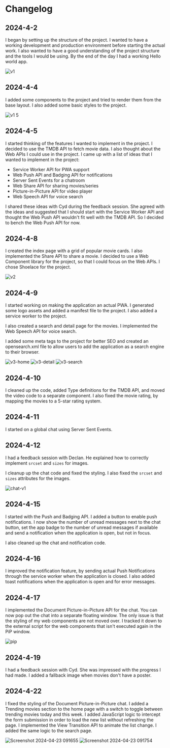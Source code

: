 # Changelog

## 2024-4-2

I began by setting up the structure of the project. I wanted to have a working development and production environment before starting the actual work. I also wanted to have a good understanding of the project structure and the tools I would be using. By the end of the day I had a working Hello world app.

![v1](https://github.com/mtdvlpr/API-2324/assets/46671786/3d860374-9a64-4254-9fb8-1b507cc2663f)

## 2024-4-4

I added some components to the project and tried to render them from the base layout. I also added some basic styles to the project.

![v1 5](https://github.com/mtdvlpr/API-2324/assets/46671786/2f387464-7a0b-4dc8-941c-2fd4eeb98f7b)

## 2024-4-5

I started thinking of the features I wanted to implement in the project. I decided to use the TMDB API to fetch movie data. I also thought about the Web APIs I could use in the project. I came up with a list of ideas that I wanted to implement in the project:

- Service Worker API for PWA support
- Web Push API and Badging API for notifications
- Server Sent Events for a chatroom
- Web Share API for sharing movies/series
- Picture-in-Picture API for video player
- Web Speech API for voice search

I shared these ideas with Cyd during the feedback session. She agreed with the ideas and suggested that I should start with the Service Worker API and thought the Web Push API wouldn't fit well with the TMDB API. So I decided to bench the Web Push API for now.

## 2024-4-8

I created the index page with a grid of popular movie cards. I also implemented the Share API to share a movie. I decided to use a Web Component library for the project, so that I could focus on the Web APIs. I chose Shoelace for the project.

![v2](https://github.com/mtdvlpr/API-2324/assets/46671786/ae4c7f27-33bd-4015-aa37-574be233d4d9)

## 2024-4-9

I started working on making the application an actual PWA. I generated some logo assets and added a manifest file to the project. I also added a service worker to the project.

I also created a search and detail page for the movies. I implemented the Web Speech API for voice search.

I added some meta tags to the project for better SEO and created an opensearch.xml file to allow users to add the application as a search engine to their browser.

![v3-home](https://github.com/mtdvlpr/API-2324/assets/46671786/534ad6a9-0e03-4123-aa1a-8985d3e3a9c9)
![v3-detail](https://github.com/mtdvlpr/API-2324/assets/46671786/0c9359af-38c2-4c5f-a551-dc539cba0245)
![v3-search](https://github.com/mtdvlpr/API-2324/assets/46671786/b087ec57-f822-433d-9cec-a25d6dcdb557)

## 2024-4-10

I cleaned up the code, added Type definitions for the TMDB API, and moved the video code to a separate component. I also fixed the movie rating, by mapping the movies to a 5-star rating system.

## 2024-4-11

I started on a global chat using Server Sent Events.

## 2024-4-12

I had a feedback session with Declan. He explained how to correctly implement `srcset` and `sizes` for images.

I cleanup up the chat code and fixed the styling. I also fixed the `srcset` and `sizes` attributes for the images.

![chat-v1](https://github.com/mtdvlpr/API-2324/assets/46671786/d4a4d3ac-e136-4e5b-8185-2e606cd6fa99)

## 2024-4-15

I started with the Push and Badging API. I added a button to enable push notifications. I now show the number of unread messages next to the chat button, set the app badge to the number of unread messages if available and send a notification when the application is open, but not in focus.

I also cleaned up the chat and notification code.

## 2024-4-16

I improved the notification feature, by sending actual Push Notifications through the service worker when the application is closed. I also added toast notifications when the application is open and for error messages.

## 2024-4-17

I implemented the Document Picture-in-Picture API for the chat. You can now pop out the chat into a separate floating window. The only issue is that the styling of my web components are not moved over. I tracked it down to the external script for the web components that isn't executed again in the PiP window.

![pip](https://github.com/mtdvlpr/API-2324/assets/46671786/1da7002f-a554-4e38-b09f-5c8daaa7d56a)

## 2024-4-19

I had a feedback session with Cyd. She was impressed with the progress I had made. I added a fallback image when movies don't have a poster.

## 2024-4-22

I fixed the styling of the Document Picture-in-Picture chat. I added a Trending movies section to the home page with a switch to toggle between trending movies today and this week. I added JavaScript logic to intercept the form submission in order to load the new list without refreshing the page. I implemented the View Transition API to animate the list change. I added the same logic to the search page.

![Screenshot 2024-04-23 091655](https://github.com/mtdvlpr/API-2324/assets/46671786/e4d6ae53-6c44-4e16-bb15-ab532db40110)
![Screenshot 2024-04-23 091754](https://github.com/mtdvlpr/API-2324/assets/46671786/3a84923d-6939-43a8-96b9-155db1883be3)


